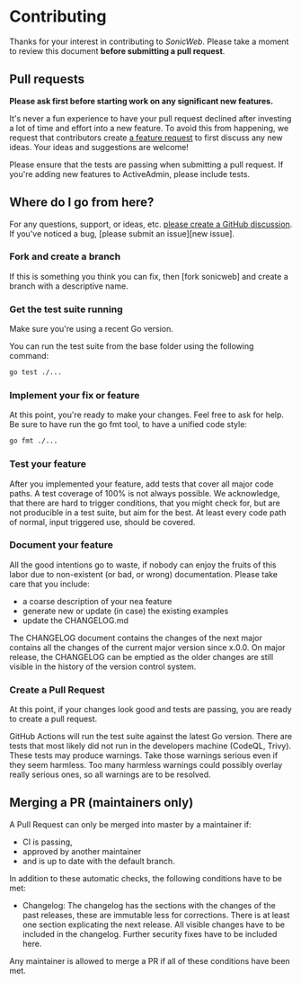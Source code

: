 <!-- SPDX-FileCopyrightText: 2025 The SonicWeb contributors.
     SPDX-License-Identifier: MPL-2.0
-->

Contributing
============

Thanks for your interest in contributing to *SonicWeb*. Please take a moment to
review this document __before submitting a pull request__.

Pull requests
-------------

__Please ask first before starting work on any significant new features.__

It's never a fun experience to have your pull request declined after investing a
lot of time and effort into a new feature. To avoid this from happening, we
request that contributors create
[a feature request](https://github.com/AlphaOne1/sonicweb/discussions/new?category=ideas)
to first discuss any new ideas. Your ideas and suggestions are welcome!

Please ensure that the tests are passing when submitting a pull request. If
you're adding new features to ActiveAdmin, please include tests.

Where do I go from here?
------------------------

For any questions, support, or ideas, etc.
[please create a GitHub discussion](https://github.com/AlphaOne1/sonicweb/discussions/new).
If you've noticed a bug, [please submit an issue][new issue].

### Fork and create a branch

If this is something you think you can fix, then [fork sonicweb] and create a
branch with a descriptive name.

### Get the test suite running

Make sure you're using a recent Go version.

You can run the test suite from the base folder using the following command:

```bash
go test ./...
```

### Implement your fix or feature

At this point, you're ready to make your changes. Feel free to ask for help.
Be sure to have run the go fmt tool, to have a unified code style:

```bash
go fmt ./...
```

### Test your feature

After you implemented your feature, add tests that cover all major code paths. A
test coverage of 100% is not always possible. We acknowledge, that there are hard
to trigger conditions, that you might check for, but are not producible in a test
suite, but aim for the best. At least every code path of normal, input triggered
use, should be covered.

### Document your feature

All the good intentions go to waste, if nobody can enjoy the fruits of this labor
due to non-existent (or bad, or wrong) documentation. Please take care that you
include:

- a coarse description of your nea feature
- generate new or update (in case) the existing examples
- update the CHANGELOG.md

The CHANGELOG document contains the changes of the next major contains all the
changes of the current major version since x.0.0. On major release, the CHANGELOG
can be emptied as the older changes are still visible in the history of the version
control system.

### Create a Pull Request

At this point, if your changes look good and tests are passing, you are ready to
create a pull request.

GitHub Actions will run the test suite against the latest Go version. There are
tests that most likely did not run in the developers machine (CodeQL, Trivy). These
tests may produce warnings. Take those warnings serious even if they seem harmless.
Too many harmless warnings could possibly overlay really serious ones, so all
warnings are to be resolved.

Merging a PR (maintainers only)
-------------------------------

A Pull Request can only be merged into master by a maintainer if:

- CI is passing,
- approved by another maintainer
- and is up to date with the default branch.

In addition to these automatic checks, the following conditions have to be met:

- Changelog: The changelog has the sections with the changes of the past releases, these
  are immutable less for corrections. There is at least one section explicating the next
  release. All visible changes have to be included in the changelog. Further security
  fixes have to be included here.

Any maintainer is allowed to merge a PR if all of these conditions have been met.
